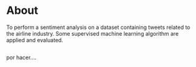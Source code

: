# About
To perform a sentiment analysis on a dataset containing tweets related to the airline industry. Some supervised machine learning algorithm are applied and evaluated.

## 
por hacer....
